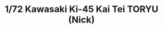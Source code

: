---
layout: product
title: "1/72 Kawasaki Ki-45 Kai Tei TORYU (Nick)"
price: "4300" 
desc: "Maketa"
img_path: "/assets/img/HASE 02310.webp"
brand: "Hasegawa"
available: false
special_offer: false
new: false
soon: false
cat: "010000"
subcat: "015700"
subsubcat: "0N/A"
sifra: "HASE 02310"
popular: false
spec: false
---